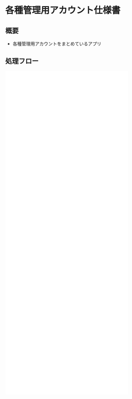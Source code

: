 # 各種管理用アカウント仕様書

## 概要
* 各種管理用アカウントをまとめているアプリ

## 処理フロー

![report](../images/account_tc.drawio.svg)
